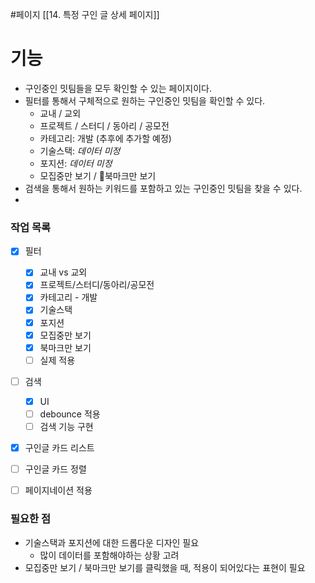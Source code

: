 #페이지 
[[14. 특정 구인 글 상세 페이지]]
# 기능
* 구인중인 밋팀들을 모두 확인할 수 있는 페이지이다.
* 필터를 통해서 구체적으로 원하는 구인중인 밋팀을 확인할 수 있다.
	* 교내 / 교외
	* 프로젝트 / 스터디 / 동아리 / 공모전
	* 카테고리: 개발 (추후에 추가할 예정)
	* 기술스택: *데이터 미정*
	* 포지션: *데이터 미정*
	* 모집중만 보기 / 북마크만 보기
* 검색을 통해서 원하는 키워드를 포함하고 있는 구인중인 밋팀을 찾을 수 있다.
* 

### 작업 목록
* [x] 필터
	* [x] 교내 vs 교외
	* [x] 프로젝트/스터디/동아리/공모전
	* [x] 카테고리 - 개발
	* [x] 기술스택
	* [x] 포지션
	* [x] 모집중만 보기
	* [x] 북마크만 보기
	* [ ] 실제 적용
* [ ] 검색
	* [x] UI
	* [ ] debounce 적용
	* [ ] 검색 기능 구현
* [x] 구인글 카드 리스트
* [ ] 구인글 카드 정렬
* [ ] 페이지네이션 적용


### 필요한 점
* 기술스택과 포지션에 대한 드롭다운 디자인 필요
	* 많이 데이터를 포함해야하는 상황 고려
* 모집중만 보기 / 북마크만 보기를 클릭했을 때, 적용이 되어있다는 표현이 필요

